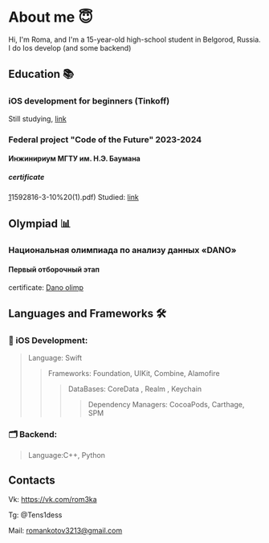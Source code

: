 # About me 😇
Hi, I'm Roma, and I'm a 15-year-old high-school student in Belgorod, Russia. I do Ios develop (and some backend) 

## Education 📚
### iOS development for beginners (Tinkoff)
Still studying, [link](https://fintech.tinkoff.ru/school/basic/ios/)
### Federal project "Code of the Future" 2023-2024 
#### Инжинириум МГТУ им. Н.Э. Баумана
##### certificate 
[1](https://github.com/Tens1des/certificate/blob/main/%D0%A1%D0%B5%D1%80%D1%82%D0%B8%D1%84%D0%B8%D0%BA%D0%B0%D1%82-1)1592816-3-10%20(1).pdf)
Studied: [link](https://inginirium.ru/courses/cpp-2035)
## Olympiad 📊
### Национальная олимпиада по анализу данных «DANO»
#### Первый отборочный этап  
certificate: [Dano olimp](https://github.com/Tens1des/certificate/blob/main/Dano%20olimp.pdf)
## Languages and Frameworks 🛠️
### 📱 iOS Development:
>   Language: Swift
>>  Frameworks: Foundation, UIKit, Combine, Alamofire
>>> DataBases: CoreData , Realm , Keychain 
>>>> Dependency Managers: CocoaPods, Carthage, SPM
### 🗂 Backend:
> Language:C++, Python 
## Contacts
Vk: https://vk.com/rom3ka 


Tg: @Tens1dess

Mail: romankotov3213@gmail.com

 
